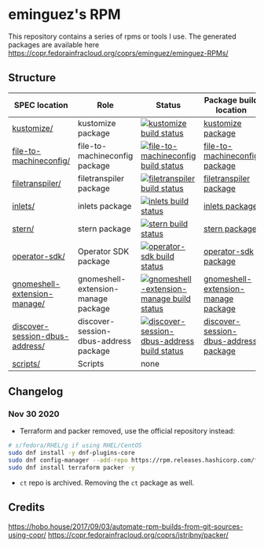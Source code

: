 # eminguez's RPM

This repository contains a series of rpms or tools I use.
The generated packages are available here https://copr.fedorainfracloud.org/coprs/eminguez/eminguez-RPMs/

## Structure

SPEC location | Role | Status | Package build location
------------ | ------------- | ------------ | ------------
[kustomize/](kustomize/) | kustomize package | [![kustomize build status](https://copr.fedorainfracloud.org/coprs/eminguez/eminguez-RPMs/package/kustomize/status_image/last_build.png)](https://copr.fedorainfracloud.org/coprs/eminguez/eminguez-RPMs/package/kustomize/) | [kustomize package](https://copr.fedorainfracloud.org/coprs/eminguez/eminguez-RPMs/package/kustomize/)
[file-to-machineconfig/](file-to-machineconfig/) | file-to-machineconfig package | [![file-to-machineconfig build status](https://copr.fedorainfracloud.org/coprs/eminguez/eminguez-RPMs/package/file-to-machineconfig/status_image/last_build.png)](https://copr.fedorainfracloud.org/coprs/eminguez/eminguez-RPMs/package/file-to-machineconfig/) | [file-to-machineconfig package](https://copr.fedorainfracloud.org/coprs/eminguez/eminguez-RPMs/package/file-to-machineconfig/)
[filetranspiler/](filetranspiler/) | filetranspiler package | [![filetranspiler build status](https://copr.fedorainfracloud.org/coprs/eminguez/eminguez-RPMs/package/filetranspiler/status_image/last_build.png)](https://copr.fedorainfracloud.org/coprs/eminguez/eminguez-RPMs/package/filetranspiler/) | [filetranspiler package](https://copr.fedorainfracloud.org/coprs/eminguez/eminguez-RPMs/package/filetranspiler/)
[inlets/](inlets/) | inlets package | [![inlets build status](https://copr.fedorainfracloud.org/coprs/eminguez/eminguez-RPMs/package/inlets/status_image/last_build.png)](https://copr.fedorainfracloud.org/coprs/eminguez/eminguez-RPMs/package/inlets/) | [inlets package](https://copr.fedorainfracloud.org/coprs/eminguez/eminguez-RPMs/package/inlets/)
[stern/](stern/) | stern package | [![stern build status](https://copr.fedorainfracloud.org/coprs/eminguez/eminguez-RPMs/package/stern/status_image/last_build.png)](https://copr.fedorainfracloud.org/coprs/eminguez/eminguez-RPMs/package/stern/) | [stern package](https://copr.fedorainfracloud.org/coprs/eminguez/eminguez-RPMs/package/stern/)
[operator-sdk/](operator-sdk/) | Operator SDK package | [![operator-sdk build status](https://copr.fedorainfracloud.org/coprs/eminguez/eminguez-RPMs/package/operator-sdk/status_image/last_build.png)](https://copr.fedorainfracloud.org/coprs/eminguez/eminguez-RPMs/package/operator-sdk/) | [operator-sdk package](https://copr.fedorainfracloud.org/coprs/eminguez/eminguez-RPMs/package/operator-sdk/)
[gnomeshell-extension-manage/](gnomeshell-extension-manage/) | gnomeshell-extension-manage package | [![gnomeshell-extension-manage build status](https://copr.fedorainfracloud.org/coprs/eminguez/eminguez-RPMs/package/gnomeshell-extension-manage/status_image/last_build.png)](https://copr.fedorainfracloud.org/coprs/eminguez/eminguez-RPMs/package/gnomeshell-extension-manage/) | [gnomeshell-extension-manage package](https://copr.fedorainfracloud.org/coprs/eminguez/eminguez-RPMs/package/gnomeshell-extension-manage/)
[discover-session-dbus-address/](discover-session-dbus-address/) | discover-session-dbus-address package | [![discover-session-dbus-address build status](https://copr.fedorainfracloud.org/coprs/eminguez/eminguez-RPMs/package/discover-session-dbus-address/status_image/last_build.png)](https://copr.fedorainfracloud.org/coprs/eminguez/eminguez-RPMs/package/discover-session-dbus-address/) | [discover-session-dbus-address package](https://copr.fedorainfracloud.org/coprs/eminguez/eminguez-RPMs/package/discover-session-dbus-address/)
[scripts/](scripts/) | Scripts | none

## Changelog

### Nov 30 2020

* Terraform and packer removed, use the official repository instead:

```bash
# s/fedora/RHEL/g if using RHEL/CentOS
sudo dnf install -y dnf-plugins-core
sudo dnf config-manager --add-repo https://rpm.releases.hashicorp.com/fedora/hashicorp.repo
sudo dnf install terraform packer -y
```

* `ct` repo is archived. Removing the `ct` package as well.

## Credits

https://hobo.house/2017/09/03/automate-rpm-builds-from-git-sources-using-copr/
https://copr.fedorainfracloud.org/coprs/jstribny/packer/
